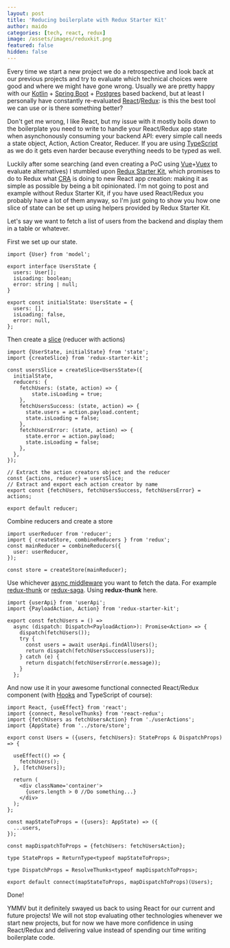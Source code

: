 ```yaml
---
layout: post
title: 'Reducing boilerplate with Redux Starter Kit'
author: maido
categories: [tech, react, redux]
image: /assets/images/reduxkit.png
featured: false
hidden: false
---
```


Every time we start a new project we do a retrospective and look back at our previous projects and try to evaluate which technical choices were good and where we might have gone wrong. Usually we are pretty happy with our [Kotlin](https://kotlinlang.org/) + [Spring Boot](https://spring.io/projects/spring-boot) + [Postgres](https://www.postgresql.org/) based backend, but at least I personally have constantly re-evaluated [React](https://reactjs.org/)/[Redux](https://redux.js.org/): is this the best tool we can use or is there something better?

Don't get me wrong, I like React, but my issue with it mostly boils down to the boilerplate you need to write to handle your React/Redux app state when asynchonously consuming your backend API: every simple call needs a state object, Action, Action Creator, Reducer. If you are using [TypeScript](https://www.typescriptlang.org) as we do it gets even harder because everything needs to be typed as well.

Luckily after some searching (and even creating a PoC using [Vue](https://vuejs.org/)+[Vuex](https://vuex.vuejs.org/) to evaluate alternatives) I stumbled upon [Redux Starter Kit](https://redux-starter-kit.js.org/), which promises to do to Redux what [CRA](https://facebook.github.io/create-react-app/) is doing to new React app creation: making it as simple as possible by being a bit opinionated. 
I'm not going to post and example without Redux Starter Kit, if you have used React/Redux you probably have a lot of them anyway, so I'm just going to show you how one slice of state can be set up using helpers provided by Redux Starter Kit.

Let's say we want to fetch a list of users from the backend and display them in a table or whatever.

First we set up our state.

```
import {User} from 'model';

export interface UsersState {
  users: User[];
  isLoading: boolean;
  error: string | null;
}

export const initialState: UsersState = {
  users: [],
  isLoading: false,
  error: null,
};
```

Then create a [slice](https://redux-starter-kit.js.org/api/createslice) (reducer with actions)

```
import {UserState, initialState} from 'state';
import {createSlice} from 'redux-starter-kit';

const usersSlice = createSlice<UsersState>({
  initialState,
  reducers: {
    fetchUsers: (state, action) => {
        state.isLoading = true;
    },
    fetchUsersSuccess: (state, action) => {
      state.users = action.payload.content;
      state.isLoading = false;
    },
    fetchUsersError: (state, action) => {
      state.error = action.payload;
      state.isLoading = false;
    },
  },
});

// Extract the action creators object and the reducer
const {actions, reducer} = usersSlice;
// Extract and export each action creator by name
export const {fetchUsers, fetchUsersSuccess, fetchUsersError} = actions;

export default reducer;
```

Combine reducers and create a store

```
import userReducer from 'reducer';
import { createStore, combineReducers } from 'redux';
const mainReducer = combineReducers({
  user: userReducer,
});

const store = createStore(mainReducer);
```

Use whichever [async middleware](https://redux.js.org/advanced/async-flow) you want to fetch the data. For example [redux-thunk](https://github.com/reduxjs/redux-thunk) or [redux-saga](https://redux-saga.js.org/). Using **redux-thunk** here.

```
import {userApi} from 'userApi';
import {PayloadAction, Action} from 'redux-starter-kit';

export const fetchUsers = () =>
  async (dispatch: Dispatch<PayloadAction>): Promise<Action> => {
    dispatch(fetchUsers());
    try {
      const users = await userApi.findAllUsers();
      return dispatch(fetchUsersSuccess(users));
    } catch (e) {
      return dispatch(fetchUsersError(e.message));
    }
  };
```

And now use it in your awesome functional connected React/Redux component (with [Hooks](https://reactjs.org/docs/hooks-intro.html) and TypeScript of course):

```
import React, {useEffect} from 'react';
import {connect, ResolveThunks} from 'react-redux';
import {fetchUsers as fetchUsersAction} from './userActions';
import {AppState} from '../store/store';

export const Users = ({users, fetchUsers}: StateProps & DispatchProps) => {

  useEffect(() => {
    fetchUsers();
  }, [fetchUsers]);

  return (
    <div className='container'>
      {users.length > 0 //Do something...}
    </div>
  );
};

const mapStateToProps = ({users}: AppState) => ({
  ...users,
});

const mapDispatchToProps = {fetchUsers: fetchUsersAction};

type StateProps = ReturnType<typeof mapStateToProps>;

type DispatchProps = ResolveThunks<typeof mapDispatchToProps>;

export default connect(mapStateToProps, mapDispatchToProps)(Users);
```

Done! 

YMMV but it definitely swayed us back to using React for our current and future projects! 
We will not stop evaluating other technologies whenever we start new projects, but for now we have more confidence in using React/Redux and delivering value instead of spending our time writing boilerplate code.